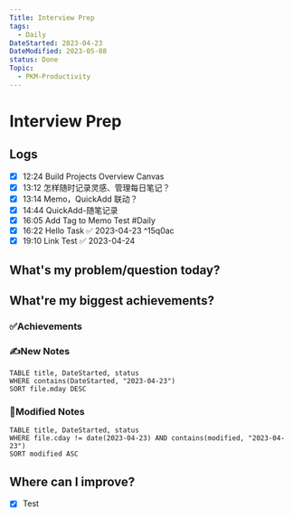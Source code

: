 ```yaml
---
Title: Interview Prep
tags:
  - Daily
DateStarted: 2023-04-23
DateModified: 2023-05-08
status: Done
Topic:
  - PKM-Productivity
---
```


# Interview Prep

## Logs

- [x] 12:24 Build Projects Overview Canvas
- [x] 13:12 怎样随时记录灵感、管理每日笔记？
- [x] 13:14 Memo，QuickAdd 联动？
- [x] 14:44 QuickAdd-随笔记录
- [x] 16:05 Add Tag to Memo Test #Daily
- [x] 16:22 Hello Task  ✅ 2023-04-23 ^15q0ac
- [x] 19:10 Link Test ✅ 2023-04-24

## What's my problem/question today?

## What're my biggest achievements?

### ✅Achievements

### ✍️New Notes

```dataview
TABLE title, DateStarted, status
WHERE contains(DateStarted, "2023-04-23")
SORT file.mday DESC
```

### 📝Modified Notes

```dataview
TABLE title, DateStarted, status
WHERE file.cday != date(2023-04-23) AND contains(modified, "2023-04-23")
SORT modified ASC
```

## Where can I improve?

- [x] Test
